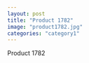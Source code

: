 ```yaml
---
layout: post
title: "Product 1782"
image: "product1782.jpg"
categories: "category1"
---
```

Product 1782
